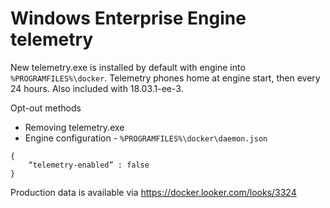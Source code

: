 # Windows Enterprise Engine telemetry

New telemetry.exe is installed by default with engine into `%PROGRAMFILES%\docker`. Telemetry phones home at engine start, then every 24 hours. Also included with 18.03.1-ee-3.

Opt-out methods
* Removing telemetry.exe
* Engine configuration - `%PROGRAMFILES%\docker\daemon.json`

```
{
	“telemetry-enabled” : false
}
```

Production data is available via https://docker.looker.com/looks/3324
